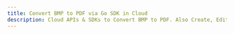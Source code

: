 ---title: Convert BMP to PDF via Go SDK in Clouddescription: Cloud APIs & SDKs to Convert BMP to PDF. Also Create, Edit & Render Microsoft Word & OpenOffice documents in the Cloud.---